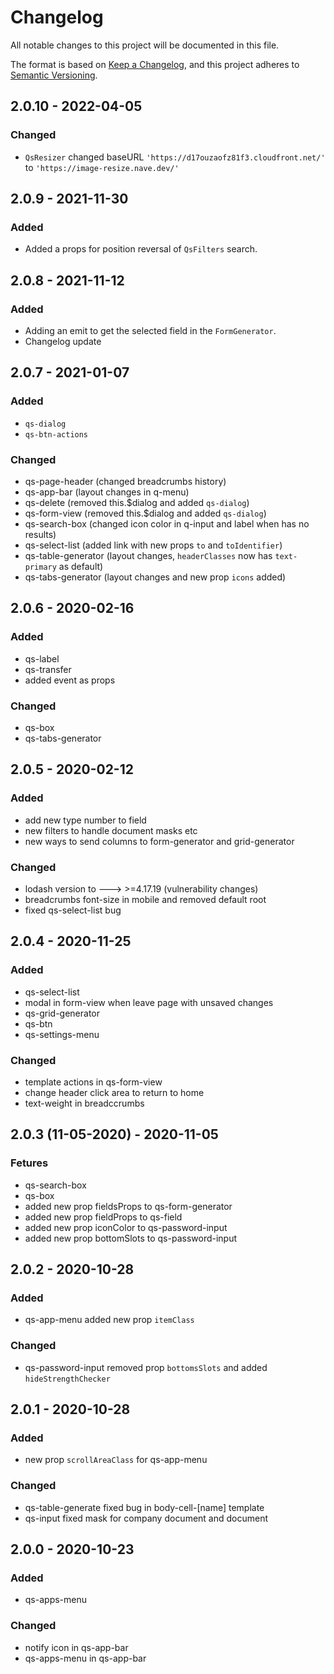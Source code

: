 # Changelog
All notable changes to this project will be documented in this file.

The format is based on [Keep a Changelog](https://keepachangelog.com/en/1.0.0/),
and this project adheres to [Semantic Versioning](https://semver.org/spec/v2.0.0.html).

## 2.0.10 - 2022-04-05
### Changed
- `QsResizer` changed baseURL `'https://d17ouzaofz81f3.cloudfront.net/'` to `'https://image-resize.nave.dev/'`

## 2.0.9 - 2021-11-30
### Added
- Added a props for position reversal of `QsFilters` search.

## 2.0.8 - 2021-11-12
### Added
- Adding an emit to get the selected field in the `FormGenerator`.
- Changelog update

## 2.0.7 - 2021-01-07
### Added
- `qs-dialog`
- `qs-btn-actions`

### Changed
- qs-page-header (changed breadcrumbs history)
- qs-app-bar (layout changes in q-menu)
- qs-delete (removed this.$dialog and added `qs-dialog`)
- qs-form-view (removed this.$dialog and added `qs-dialog`)
- qs-search-box (changed icon color in q-input and label when has no results)
- qs-select-list (added link with new props `to` and `toIdentifier`)
- qs-table-generator (layout changes, `headerClasses` now has `text-primary` as default)
- qs-tabs-generator (layout changes and new prop `icons` added)

## 2.0.6 - 2020-02-16
### Added
- qs-label
- qs-transfer
- added event as props

### Changed
- qs-box
- qs-tabs-generator

## 2.0.5 - 2020-02-12
### Added
- add new type number to field
- new filters to handle document masks etc
- new ways to send columns to form-generator and grid-generator

### Changed
- lodash version to ---> >=4.17.19 (vulnerability changes)
- breadcrumbs font-size in mobile and removed default root
- fixed qs-select-list bug

## 2.0.4 - 2020-11-25
### Added
- qs-select-list
- modal in form-view when leave page with unsaved changes
- qs-grid-generator
- qs-btn
- qs-settings-menu

### Changed
- template actions in qs-form-view
- change header click area to return to home
- text-weight in breadccrumbs

## 2.0.3 (11-05-2020) - 2020-11-05
### Fetures
- qs-search-box
- qs-box
- added new prop fieldsProps to qs-form-generator
- added new prop fieldProps to qs-field
- added new prop iconColor to qs-password-input
- added new prop bottomSlots to qs-password-input

## 2.0.2 - 2020-10-28
### Added
- qs-app-menu added new prop `itemClass`

### Changed
- qs-password-input removed prop `bottomsSlots` and added `hideStrengthChecker`

## 2.0.1 - 2020-10-28
### Added
- new prop `scrollAreaClass` for qs-app-menu

### Changed
- qs-table-generate fixed bug in body-cell-[name] template
- qs-input fixed mask for company document and document

## 2.0.0 - 2020-10-23
### Added
- qs-apps-menu

### Changed
- notify icon in qs-app-bar
- qs-apps-menu in qs-app-bar
